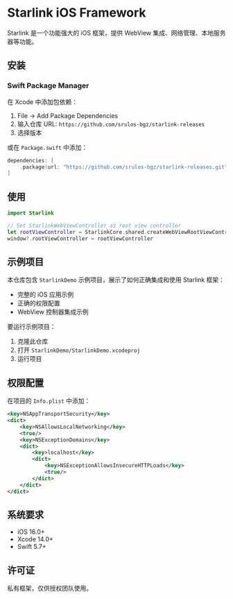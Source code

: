 # Starlink iOS Framework

Starlink 是一个功能强大的 iOS 框架，提供 WebView 集成、网络管理、本地服务器等功能。

## 安装

### Swift Package Manager

在 Xcode 中添加包依赖：

1. File → Add Package Dependencies
2. 输入仓库 URL: `https://github.com/srulos-bgz/starlink-releases`
3. 选择版本

或在 `Package.swift` 中添加：

```swift
dependencies: [
    .package(url: "https://github.com/srulos-bgz/starlink-releases.git", from: "1.1.0")
]
```

## 使用

```swift
import Starlink

// Set StarlinkWebViewController as root view controller
let rootViewController = StarlinkCore.shared.createWebViewRootViewController()
window?.rootViewController = rootViewController
```

## 示例项目

本仓库包含 `StarlinkDemo` 示例项目，展示了如何正确集成和使用 Starlink 框架：

- 完整的 iOS 应用示例
- 正确的权限配置
- WebView 控制器集成示例

要运行示例项目：
1. 克隆此仓库
2. 打开 `StarlinkDemo/StarlinkDemo.xcodeproj`
3. 运行项目

## 权限配置

在项目的 `Info.plist` 中添加：

```xml
<key>NSAppTransportSecurity</key>
<dict>
    <key>NSAllowsLocalNetworking</key>
    <true/>
    <key>NSExceptionDomains</key>
    <dict>
        <key>localhost</key>
        <dict>
            <key>NSExceptionAllowsInsecureHTTPLoads</key>
            <true/>
        </dict>
    </dict>
</dict>
```

## 系统要求

- iOS 16.0+
- Xcode 14.0+
- Swift 5.7+

## 许可证

私有框架，仅供授权团队使用。
